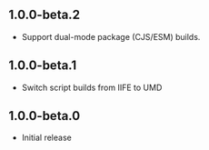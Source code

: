 ## 1.0.0-beta.2

* Support dual-mode package (CJS/ESM) builds.

## 1.0.0-beta.1

* Switch script builds from IIFE to UMD

## 1.0.0-beta.0

* Initial release
